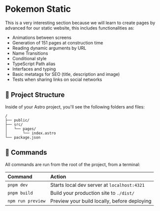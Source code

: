 # Pokemon Static

This is a very interesting section because we will learn to create pages by advanced for our static website, this includes functionalities as:

-   Animations between screens
-   Generation of 151 pages at construction time
-   Reading dynamic arguments by URL
-   Name Transitions
-   Conditional style
-   TypeScript Path alias
-   Interfaces and typing
-   Basic metatags for SEO (title, description and image)
-   Tests when sharing links on social networks

## 🚀 Project Structure

Inside of your Astro project, you'll see the following folders and files:

```text
/
├── public/
├── src/
│   └── pages/
│       └── index.astro
└── package.json
```

## 🧞 Commands

All commands are run from the root of the project, from a terminal:

| Command           | Action                                       |
| :---------------- | :------------------------------------------- |
| `pnpm dev`        | Starts local dev server at `localhost:4321`  |
| `pnpm build`      | Build your production site to `./dist/`      |
| `npm run preview` | Preview your build locally, before deploying |
